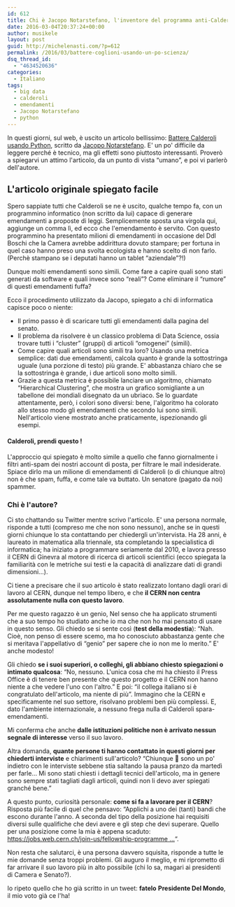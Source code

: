```yaml
---
id: 612
title: Chi è Jacopo Notarstefano, l'inventore del programma anti-Calderoli
date: 2016-03-04T20:37:24+00:00
author: musikele
layout: post
guid: http://michelenasti.com/?p=612
permalink: /2016/03/battere-coglioni-usando-un-po-scienza/
dsq_thread_id:
  - "4634520636"
categories:
  - Italiano
tags:
  - big data
  - calderoli
  - emendamenti
  - Jacopo Notarstefano
  - python
---
```

In questi giorni, sul web, è uscito un articolo bellissimo: [Battere Calderoli usando Python](http://www.jacquerie.it/battere-calderoli-usando-python), scritto da [Jacopo Notarstefano](https://twitter.com/Jaconotar). E' un po' difficile da leggere perché è tecnico, ma gli effetti sono piuttosto interessanti. Proverò a spiegarvi un attimo l'articolo, da un punto di vista &#8220;umano&#8221;, e poi vi parlerò dell'autore.

## L'articolo originale spiegato facile

Spero sappiate tutti che Calderoli se ne è uscito, qualche tempo fa, con un programmino informatico (non scritto da lui) capace di generare emendamenti a proposte di leggi. Semplicemente sposta una virgola qui, aggiunge un comma lì, ed ecco che l'emendamento è servito. Con questo programmino ha presentato milioni di emendamenti in occasione del Ddl Boschi che la Camera avrebbe addirittura dovuto stampare; per fortuna in quel caso hanno preso una svolta ecologista e hanno scelto di non farlo. (Perchè stampano se i deputati hanno un tablet &#8220;aziendale&#8221;?!)

Dunque molti emendamenti sono simili. Come fare a capire quali sono stati generati da software e quali invece sono &#8220;reali&#8221;? Come eliminare il &#8220;rumore&#8221; di questi emendamenti fuffa?

Ecco il procedimento utilizzato da Jacopo, spiegato a chi di informatica capisce poco o niente:

  * Il primo passo è di scaricare tutti gli emendamenti dalla pagina del senato.
  * Il problema da risolvere è un classico problema di Data Science, ossia trovare tutti i &#8220;cluster&#8221; (gruppi) di articoli &#8220;omogenei&#8221; (simili).
  * Come capire quali articoli sono simili tra loro? Usando una metrica semplice: dati due emendamenti, calcola quanto è grande la sottostringa uguale (una porzione di testo) più grande. E' abbastanza chiaro che se la sottostringa è grande, i due articoli sono molto simili.
  * Grazie a questa metrica è possibile lanciare un algoritmo, chiamato &#8220;Hierarchical Clustering&#8221;, che mostra un grafico somigliante a un tabellone dei mondiali disegnato da un ubriaco. Se lo guardate attentamente, però, i colori sono diversi: bene, l'algoritmo ha colorato allo stesso modo gli emendamenti che secondo lui sono simili. Nell'articolo viene mostrato anche praticamente, ispezionando gli esempi.

#### Calderoli, prendi questo !

L'approccio qui spiegato è molto simile a quello che fanno giornalmente i filtri anti-spam dei nostri account di posta, per filtrare le mail indesiderate. Spiace dirlo ma un milione di emendamenti di Calderoli (o di chiunque altro) non è che spam, fuffa, e come tale va buttato. Un senatore (pagato da noi) spammer.

### Chi è l'autore?

Ci sto chattando su Twitter mentre scrivo l'articolo. E' una persona normale, risponde a tutti (compreso me che non sono nessuno), anche se in questi giorni chiunque lo sta contattando per chiedergli un'intervista. Ha 28 anni, è laureato in matematica alla triennale, sta completando la specialistica di informatica; ha iniziato a programmare seriamente dal 2010, e lavora presso il CERN di Ginevra al motore di ricerca di articoli scientifici (ecco spiegata la familiarità con le metriche sui testi e la capacità di analizzare dati di grandi dimensioni...).

Ci tiene a precisare che il suo articolo è stato realizzato lontano dagli orari di lavoro al CERN, dunque nel tempo libero, e che **il CERN non centra assolutamente nulla con questo lavoro**.

Per me questo ragazzo è un genio, Nel senso che ha applicato strumenti che a suo tempo ho studiato anche io ma che non ho mai pensato di usare in questo senso. Gli chiedo se si sente così (**test della modestia**): &#8220;Nah. Cioè, non penso di essere scemo, ma ho conosciuto abbastanza gente che si meritava l'appellativo di &#8220;genio&#8221; per sapere che io non me lo merito.&#8221; E' anche modesto!

Gli chiedo **se i suoi superiori, o colleghi, gli abbiano chiesto spiegazioni o intimato qualcosa**: &#8220;No, nessuno. L'unica cosa che mi ha chiesto il Press Office è di tenere ben presente che questo progetto e il CERN non hanno niente a che vedere l'uno con l'altro.&#8221; E poi: &#8220;il collega italiano si è congratulato dell'articolo, ma niente di più&#8221;. Immagino che la CERN e specificamente nel suo settore, risolvano problemi ben più complessi. E, dato l'ambiente internazionale, a nessuno frega nulla di Calderoli spara-emendamenti.

Mi conferma che anche **dalle istituzioni politiche non è arrivato nessun segnale di interesse** verso il suo lavoro.

Altra domanda, **quante persone ti hanno contattato in questi giorni per chiederti interviste** e chiarimenti sull'articolo? &#8220;Chiunque 🙂 sono un po' indietro con le interviste sebbene stia saltando la pausa pranzo da martedì per farle... Mi sono stati chiesti i dettagli tecnici dell'articolo, ma in genere sono sempre stati tagliati dagli articoli, quindi non li devo aver spiegati granché bene.&#8221;

A questo punto, curiosità personale: **come si fa a lavorare per il CERN**? Risposta più facile di quel che pensavo: &#8220;Applichi a uno dei (tanti) bandi che escono durante l'anno. A seconda del tipo della posizione hai requisiti diversi sulle qualifiche che devi avere e gli step che devi superare. Quello per una posizione come la mia è appena scaduto: <a class="twitter-timeline-link" dir="ltr" title="https://jobs.web.cern.ch/join-us/fellowship-programme" href="https://t.co/wkZ8oQXj2g" target="_blank" rel="nofollow" data-expanded-url="https://jobs.web.cern.ch/join-us/fellowship-programme"><span class="invisible">https://</span><span class="js-display-url">jobs.web.cern.ch/join-us/fellow</span><span class="invisible">ship-programme</span><span class="tco-ellipsis"><span class="invisible"> </span>…</span></a>&#8220;.

Non resta che salutarci, è una persona davvero squisita, risponde a tutte le mie domande senza troppi problemi. Gli auguro il meglio, e mi riprometto di far arrivare il suo lavoro più in alto possibile (chi lo sa, magari ai presidenti di Camera e Senato?).

Io ripeto quello che ho già scritto in un tweet: **fatelo** **Presidente Del Mondo**, il mio voto già ce l'ha!